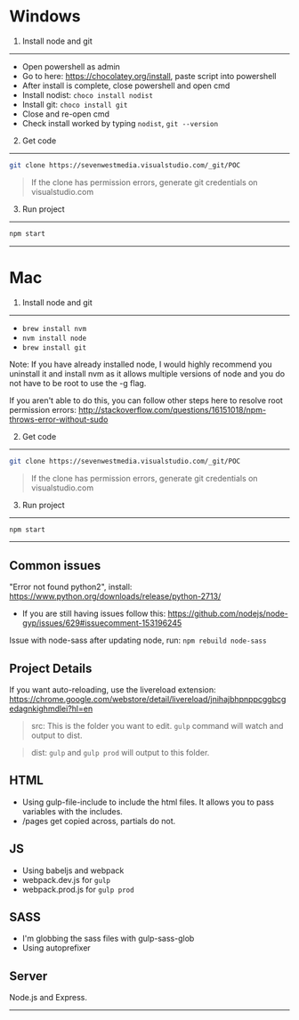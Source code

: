 Windows
=================

1. Install node and git
---
- Open powershell as admin
- Go to here: https://chocolatey.org/install, paste script into powershell
- After install is complete, close powershell and open cmd
- Install nodist: `choco install nodist`
- Install git: `choco install git`
- Close and re-open cmd
- Check install worked by typing `nodist`, `git --version`

2. Get code 
---
```sh
git clone https://sevenwestmedia.visualstudio.com/_git/POC
```
> If the clone has permission errors, generate git credentials on visualstudio.com

3. Run project
---
```sh
npm start
```

---

Mac
=================
1. Install node and git
---
- `brew install nvm`
- `nvm install node`
- `brew install git`

Note: If you have already installed node, I would highly recommend you uninstall it and install nvm as it allows multiple versions of node and you do not have to be root to use the -g flag.

If you aren't able to do this, you can follow other steps here to resolve root permission errors:
http://stackoverflow.com/questions/16151018/npm-throws-error-without-sudo

2. Get code 
---
```sh
git clone https://sevenwestmedia.visualstudio.com/_git/POC
```
> If the clone has permission errors, generate git credentials on visualstudio.com


3. Run project
---
```sh
npm start
```




---


Common issues
---
"Error not found python2", install: https://www.python.org/downloads/release/python-2713/
- If you are still having issues follow this: https://github.com/nodejs/node-gyp/issues/629#issuecomment-153196245

Issue with node-sass after updating node, run:
`npm rebuild node-sass`




Project Details
---
If you want auto-reloading, use the livereload extension:
https://chrome.google.com/webstore/detail/livereload/jnihajbhpnppcggbcgedagnkighmdlei?hl=en


>src: This is the folder you want to edit. `gulp` command will watch and output to dist.

>dist: `gulp` and `gulp prod` will output to this folder.


HTML
---
* Using gulp-file-include to include the html files. It allows you to pass variables with the includes.
* /pages get copied across, partials do not.

JS
---
* Using babeljs and webpack
* webpack.dev.js for `gulp`
* webpack.prod.js for `gulp prod`

SASS
---
* I'm globbing the sass files with gulp-sass-glob
* Using autoprefixer


Server
---
Node.js and Express.


---
